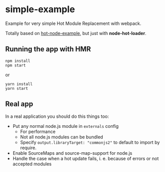 # simple-example

Example for very simple Hot Module Replacement with webpack.

Totally based on [hot-node-example](https://github.com/webpack/hot-node-example), but just with **node-hot-loader**.

## Running the app with HMR

```
npm install
npm start
```
or
```
yarn install
yarn start
```

## Real app

In a real application you should do this things too:

* Put any normal node.js module in `externals` config
  * For performance
  * Not all node.js modules can be bundled
  * Specify `output.libraryTarget: "commonjs2"` to default to import by require.
* Enable SourceMaps and source-map-support for node.js
* Handle the case when a hot update fails, i. e. because of errors or not accepted modules
